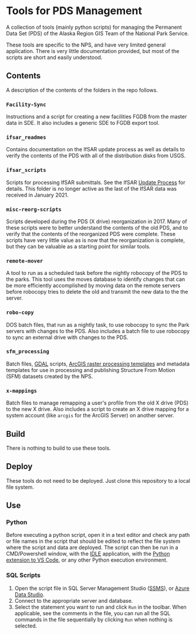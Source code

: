 # Tools for PDS Management

A collection of tools (mainly python scripts) for managing the Permanent
Data Set (PDS) of the Alaska Region GIS Team of the National Park Service.

These tools are specific to the NPS, and have very limited general application.
There is very little documentation provided, but most of the scripts are short
and easily understood.

## Contents

A description of the contents of the folders in the repo follows.

### `Facility-Sync`

Instructions and a script for creating a new facilities FGDB from the master
data in SDE.  It also includes a generic SDE to FGDB export tool.

### `ifsar_readmes`

Contains documentation on the IfSAR update process as well as details to
verify the contents of the PDS with all of the distribution disks from USGS.

### `ifsar_scripts`

Scripts for processing IfSAR submittals.  See the IfSAR
[Update Process](ifsar_readmes\Update%20Process.md) for details.
This folder is no longer active as the last of the IfSAR data was
received in January 2021.

### `misc-reorg-scripts`

Scripts developed during the PDS (X drive) reorganization in 2017.  Many of
these scripts were to better understand the contents of the old PDS, and to
verify that the contents of the reorganized PDS were complete.  These scripts
have very little value as is now that the reorganization is complete, but
they can be valuable as a starting point for similar tools.

### `remote-mover`

A tool to run as a scheduled task before the nightly robocopy of the PDS to
the parks.  This tool uses the moves database to identify changes that can
be more efficiently accomplished by moving data on the remote servers before
robocopy tries to delete the old and transmit the new data to the the server.

### `robo-copy`

DOS batch files, that run as a nightly task, to use robocopy to sync the Park
servers with changes to the PDS.  Also includes a batch file to use robocopy
to sync an external drive with changes to the PDS.

### `sfm_processing`

Batch files, [GDAL](https://gdal.org/) scripts,
[ArcGIS raster processing templates](https://desktop.arcgis.com/en/arcmap/latest/manage-data/raster-and-images/adding-a-processing-template-to-a-mosaic-dataset.htm)
and metadata templates for use in processing and publishing Structure From
Motion (SFM) datasets created by the NPS.

### `x-mappings`

Batch files to manage remapping a user's profile from the old X drive (PDS)
to the new X drive.  Also includes a script to create an X drive mapping for
a system account (like `arcgis` for the ArcGIS Server) on another server.

## Build

There is nothing to build to use these tools.

## Deploy

These tools do not need to be deployed.  Just clone this repository
to a local file system.

## Use

### Python

Before executing a python script, open it in a text editor and check any
path or file names in the script that should be edited to reflect the
file system where the script and data are deployed.  The script can then
be run in a CMD/Powershell window, with the
[IDLE](https://en.wikipedia.org/wiki/IDLE) application,
with the
[Python extension to VS Code](https://code.visualstudio.com/docs/languages/python),
or any other Python execution environment.

### SQL Scripts

1) Open the script file in SQL Server Management Studio
([SSMS](https://docs.microsoft.com/en-us/sql/ssms/download-sql-server-management-studio-ssms?view=sql-server-ver15)),
or [Azure Data Studio](https://docs.microsoft.com/en-us/sql/azure-data-studio/download-azure-data-studio?view=sql-server-ver15).
2) Connect to the appropriate server and database.
3) Select the statement you want to run and click `Run` in the toolbar.
   When applicable, see the comments in the file, you can run all the SQL
   commands in the file sequentially by clicking `Run` when nothing is selected.
